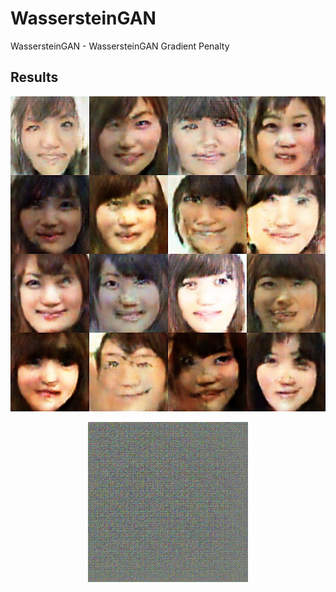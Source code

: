 # WassersteinGAN

WassersteinGAN - WassersteinGAN Gradient Penalty

## Results

<p align="center">
  <img src="wgan_image.png">
</p>

<p align="center">
  <img src="wgan.gif">
</p>
